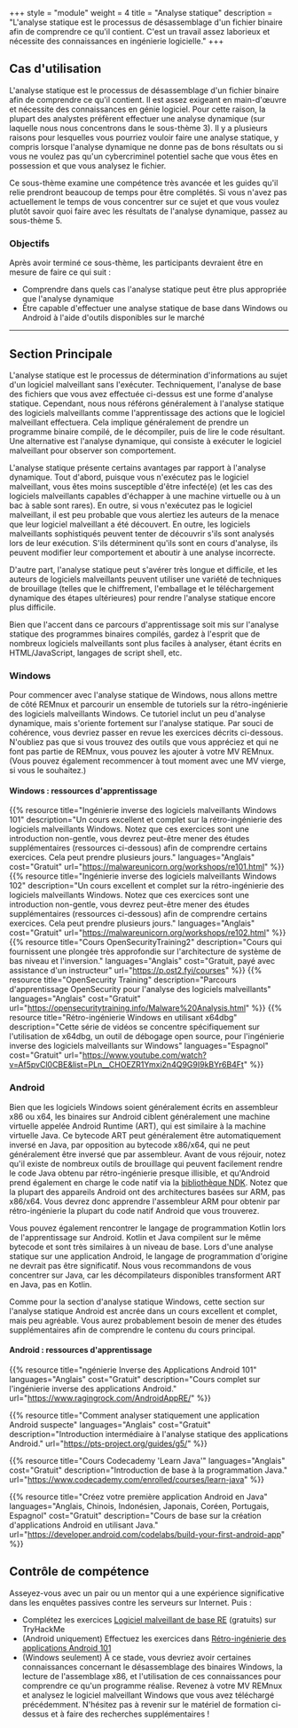 +++
style = "module"
weight = 4
title = "Analyse statique"
description = "L'analyse statique est le processus de désassemblage d'un fichier binaire afin de comprendre ce qu'il contient. C'est un travail assez laborieux et nécessite des connaissances en ingénierie logicielle."
+++

## Cas d'utilisation

L'analyse statique est le processus de désassemblage d'un fichier binaire afin de comprendre ce qu'il contient. Il est assez exigeant en main-d'œuvre et nécessite des connaissances en génie logiciel. Pour cette raison, la plupart des analystes préfèrent effectuer une analyse dynamique (sur laquelle nous nous concentrons dans le sous-thème 3). Il y a plusieurs raisons pour lesquelles vous pourriez vouloir faire une analyse statique, y compris lorsque l'analyse dynamique ne donne pas de bons résultats ou si vous ne voulez pas qu'un cybercriminel potentiel sache que vous êtes en possession et que vous analysez le fichier.

Ce sous-thème examine une compétence très avancée et les guides qu'il relie prendront beaucoup de temps pour être complétés. Si vous n'avez pas actuellement le temps de vous concentrer sur ce sujet et que vous voulez plutôt savoir quoi faire avec les résultats de l'analyse dynamique, passez au sous-thème 5.

### Objectifs

Après avoir terminé ce sous-thème, les participants devraient être en mesure de faire ce qui suit :

- Comprendre dans quels cas l'analyse statique peut être plus appropriée que l'analyse dynamique
- Être capable d'effectuer une analyse statique de base dans Windows ou Android à l'aide d'outils disponibles sur le marché

---
## Section Principale

L'analyse statique est le processus de détermination d'informations au sujet d'un logiciel malveillant sans l'exécuter. Techniquement, l'analyse de base des fichiers que vous avez effectuée ci-dessus est une forme d'analyse statique. Cependant, nous nous référons généralement à l'analyse statique des logiciels malveillants comme l'apprentissage des actions que le logiciel malveillant effectuera. Cela implique généralement de prendre un programme binaire compilé, de le décompiler, puis de lire le code résultant. Une alternative est l'analyse dynamique, qui consiste à exécuter le logiciel malveillant pour observer son comportement.

L'analyse statique présente certains avantages par rapport à l'analyse dynamique. Tout d'abord, puisque vous n'exécutez pas le logiciel malveillant, vous êtes moins susceptible d'être infecté(e) (et les cas des logiciels malveillants capables d'échapper à une machine virtuelle ou à un bac à sable sont rares). En outre, si vous n'exécutez pas le logiciel malveillant, il est peu probable que vous alertiez les auteurs de la menace que leur logiciel malveillant a été découvert. En outre, les logiciels malveillants sophistiqués peuvent tenter de découvrir s'ils sont analysés lors de leur exécution. S'ils déterminent qu'ils sont en cours d'analyse, ils peuvent modifier leur comportement et aboutir à une analyse incorrecte.

D'autre part, l'analyse statique peut s'avérer très longue et difficile, et les auteurs de logiciels malveillants peuvent utiliser une variété de techniques de brouillage (telles que le chiffrement, l'emballage et le téléchargement dynamique des étapes ultérieures) pour rendre l'analyse statique encore plus difficile.

Bien que l'accent dans ce parcours d'apprentissage soit mis sur l'analyse statique des programmes binaires compilés, gardez à l'esprit que de nombreux logiciels malveillants sont plus faciles à analyser, étant écrits en HTML/JavaScript, langages de script shell, etc.

### Windows

Pour commencer avec l'analyse statique de Windows, nous allons mettre de côté REMnux et parcourir un ensemble de tutoriels sur la rétro-ingénierie des logiciels malveillants Windows. Ce tutoriel inclut un peu d'analyse dynamique, mais s'oriente fortement sur l'analyse statique. Par souci de cohérence, vous devriez passer en revue les exercices décrits ci-dessous. N'oubliez pas que si vous trouvez des outils que vous appréciez et qui ne font pas partie de REMnux, vous pouvez les ajouter à votre MV REMnux. (Vous pouvez également recommencer à tout moment avec une MV vierge, si vous le souhaitez.)

#### Windows : ressources d'apprentissage
{{% resource title="Ingénierie inverse des logiciels malveillants Windows 101" description="Un cours excellent et complet sur la rétro-ingénierie des logiciels malveillants Windows. Notez que ces exercices sont une introduction non-gentle, vous devrez peut-être mener des études supplémentaires (ressources ci-dessous) afin de comprendre certains exercices. Cela peut prendre plusieurs jours." languages="Anglais" cost="Gratuit" url="https://malwareunicorn.org/workshops/re101.html" %}}
{{% resource title="Ingénierie inverse des logiciels malveillants Windows 102" description="Un cours excellent et complet sur la rétro-ingénierie des logiciels malveillants Windows. Notez que ces exercices sont une introduction non-gentle, vous devrez peut-être mener des études supplémentaires (ressources ci-dessous) afin de comprendre certains exercices. Cela peut prendre plusieurs jours." languages="Anglais" cost="Gratuit" url="https://malwareunicorn.org/workshops/re102.html" %}}
{{% resource title="Cours OpenSecurityTraining2" description="Cours qui fournissent une plongée très approfondie sur l'architecture de système de bas niveau et l'inversion." languages="Anglais" cost="Gratuit, payé avec assistance d'un instructeur" url="https://p.ost2.fyi/courses" %}}
{{% resource title="OpenSecurity Training" description="Parcours d'apprentissage OpenSecurity pour l'analyse des logiciels malveillants" languages="Anglais" cost="Gratuit" url="https://opensecuritytraining.info/Malware%20Analysis.html" %}}
{{% resource title="Rétro-ingénierie Windows en utilisant x64dbg" description="Cette série de vidéos se concentre spécifiquement sur l'utilisation de x64dbg, un outil de débogage open source, pour l'ingénierie inverse des logiciels malveillants sur Windows" languages="Espagnol" cost="Gratuit" url="https://www.youtube.com/watch?v=Af5pvCl0CBE&list=PLn__CHOEZR1Ymxi2n4Q9G9I9kBYr6B4Ft" %}}

### Android

Bien que les logiciels Windows soient généralement écrits en assembleur x86 ou x64, les binaires sur Android ciblent généralement une machine virtuelle appelée Android Runtime (ART), qui est similaire à la machine virtuelle Java. Ce bytecode ART peut généralement être automatiquement inversé en Java, par opposition au bytecode x86/x64, qui ne peut généralement être inversé que par assembleur. Avant de vous réjouir, notez qu'il existe de nombreux outils de brouillage qui peuvent facilement rendre le code Java obtenu par rétro-ingénierie presque illisible, et qu'Android prend également en charge le code natif via la [bibliothèque NDK](https://developer.android.com/ndk/guides). Notez que la plupart des appareils Android ont des architectures basées sur ARM, pas x86/x64. Vous devrez donc apprendre l'assembleur ARM pour obtenir par rétro-ingénierie la plupart du code natif Android que vous trouverez.

Vous pouvez également rencontrer le langage de programmation Kotlin lors de l'apprentissage sur Android. Kotlin et Java compilent sur le même bytecode et sont très similaires à un niveau de base. Lors d'une analyse statique sur une application Android, le langage de programmation d'origine ne devrait pas être significatif. Nous vous recommandons de vous concentrer sur Java, car les décompilateurs disponibles transforment ART en Java, pas en Kotlin.

Comme pour la section d'analyse statique Windows, cette section sur l'analyse statique Android est ancrée dans un cours excellent et complet, mais peu agréable. Vous aurez probablement besoin de mener des études supplémentaires afin de comprendre le contenu du cours principal.

#### Android : ressources d'apprentissage

{{% resource title="ngénierie Inverse des Applications Android 101" languages="Anglais" cost="Gratuit" description="Cours complet sur l'ingénierie inverse des applications Android." url="https://www.ragingrock.com/AndroidAppRE/" %}}

{{% resource title="Comment analyser statiquement une application Android suspecte" languages="Anglais" cost="Gratuit" description="Introduction intermédiaire à l'analyse statique des applications Android." url="https://pts-project.org/guides/g5/" %}}

{{% resource title="Cours Codecademy 'Learn Java'" languages="Anglais" cost="Gratuit" description="Introduction de base à la programmation Java." url="https://www.codecademy.com/enrolled/courses/learn-java" %}}

{{% resource title="Créez votre première application Android en Java" languages="Anglais, Chinois, Indonésien, Japonais, Coréen, Portugais, Espagnol" cost="Gratuit" description="Cours de base sur la création d'applications Android en utilisant Java." url="https://developer.android.com/codelabs/build-your-first-android-app" %}}

## Contrôle de compétence

Asseyez-vous avec un pair ou un mentor qui a une expérience significative dans les enquêtes passives contre les serveurs sur Internet. Puis :

- Complétez les exercices [Logiciel malveillant de base RE](https://tryhackme.com/room/basicmalwarere) (gratuits) sur TryHackMe
- (Android uniquement) Effectuez les exercices dans [Rétro-ingénierie des applications Android 101](https://www.ragingrock.com/AndroidAppRE/)
- (Windows seulement) À ce stade, vous devriez avoir certaines connaissances concernant le désassemblage des binaires Windows, la lecture de l'assemblage x86, et l'utilisation de ces connaissances pour comprendre ce qu'un programme réalise. Revenez à votre MV REMnux et analysez le logiciel malveillant Windows que vous avez téléchargé précédemment. N'hésitez pas à revenir sur le matériel de formation ci-dessus et à faire des recherches supplémentaires !